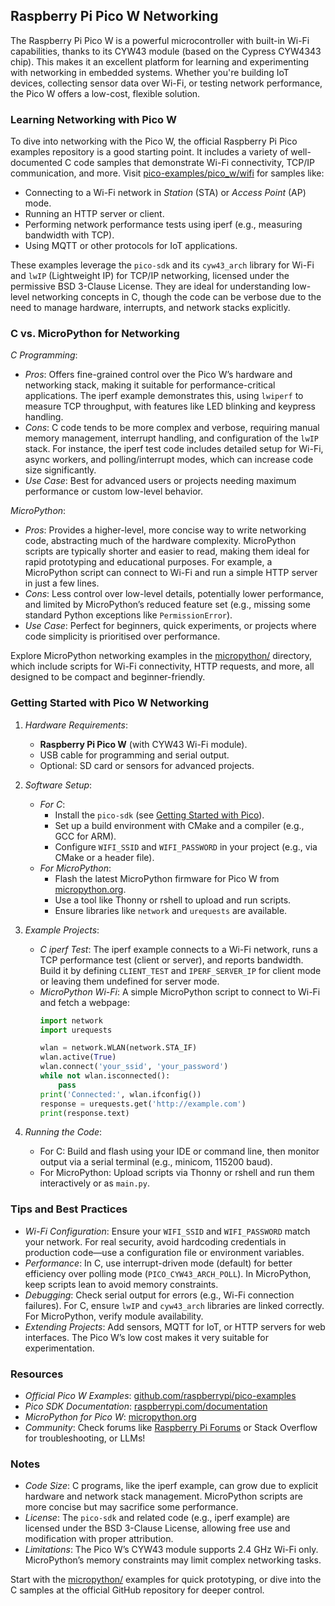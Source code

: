 
## Raspberry Pi Pico W Networking

The Raspberry Pi Pico W is a powerful microcontroller with built-in Wi-Fi capabilities, thanks to its CYW43
module (based on the Cypress CYW4343 chip). This makes it an excellent platform for learning and experimenting
with networking in embedded systems. Whether you're building IoT devices, collecting sensor data over Wi-Fi,
or testing network performance, the Pico W offers a low-cost, flexible solution.


### Learning Networking with Pico W

To dive into networking with the Pico W, the official Raspberry Pi Pico examples repository is a good starting
point. It includes a variety of well-documented C code samples that demonstrate Wi-Fi connectivity, TCP/IP
communication, and more.
Visit [pico-examples/pico_w/wifi](https://github.com/raspberrypi/pico-examples/tree/master/pico_w/wifi)
for samples like:
- Connecting to a Wi-Fi network in *Station* (STA) or *Access Point* (AP) mode.
- Running an HTTP server or client.
- Performing network performance tests using iperf (e.g., measuring bandwidth with TCP).
- Using MQTT or other protocols for IoT applications.

These examples leverage the `pico-sdk` and its `cyw43_arch` library for Wi-Fi and `lwIP` (Lightweight IP) for
TCP/IP networking, licensed under the permissive BSD 3-Clause License. They are ideal for understanding low-level
networking concepts in C, though the code can be verbose due to the need to manage hardware, interrupts,
and network stacks explicitly.


### C vs. MicroPython for Networking

*C Programming*:
- *Pros*: Offers fine-grained control over the Pico W’s hardware and networking stack, making it suitable for
  performance-critical applications. The iperf example demonstrates this, using `lwiperf` to measure TCP throughput,
  with features like LED blinking and keypress handling.
- *Cons*: C code tends to be more complex and verbose, requiring manual memory management, interrupt handling,
  and configuration of the `lwIP` stack. For instance, the iperf test code includes detailed setup for Wi-Fi,
  async workers, and polling/interrupt modes, which can increase code size significantly.
- *Use Case*: Best for advanced users or projects needing maximum performance or custom low-level behavior.

*MicroPython*:
- *Pros*: Provides a higher-level, more concise way to write networking code, abstracting much of the hardware
  complexity. MicroPython scripts are typically shorter and easier to read, making them ideal for rapid prototyping
  and educational purposes. For example, a MicroPython script can connect to Wi-Fi and run a simple HTTP server
  in just a few lines.
- *Cons*: Less control over low-level details, potentially lower performance, and limited by MicroPython’s reduced
  feature set (e.g., missing some standard Python exceptions like `PermissionError`).
- *Use Case*: Perfect for beginners, quick experiments, or projects where code simplicity is prioritised over performance.

Explore MicroPython networking examples in the [micropython/](./micropython/) directory, which include scripts
for Wi-Fi connectivity, HTTP requests, and more, all designed to be compact and beginner-friendly.


### Getting Started with Pico W Networking

1. *Hardware Requirements*:
   - __Raspberry Pi Pico W__ (with CYW43 Wi-Fi module).
   - USB cable for programming and serial output.
   - Optional: SD card or sensors for advanced projects.

2. *Software Setup*:
   - *For C*:
     - Install the `pico-sdk` (see [Getting Started with Pico](https://www.raspberrypi.com/documentation/microcontrollers/c_sdk.html)).
     - Set up a build environment with CMake and a compiler (e.g., GCC for ARM).
     - Configure `WIFI_SSID` and `WIFI_PASSWORD` in your project (e.g., via CMake or a header file).
   - *For MicroPython*:
     - Flash the latest MicroPython firmware for Pico W from [micropython.org](https://micropython.org/download/rp2-pico-w/).
     - Use a tool like Thonny or rshell to upload and run scripts.
     - Ensure libraries like `network` and `urequests` are available.

3. *Example Projects*:
   - *C iperf Test*: The iperf example connects to a Wi-Fi network, runs a TCP performance test
     (client or server), and reports bandwidth. Build it by defining `CLIENT_TEST` and `IPERF_SERVER_IP`
     for client mode or leaving them undefined for server mode.
   - *MicroPython Wi-Fi*: A simple MicroPython script to connect to Wi-Fi and fetch a webpage:
     ```python
     import network
     import urequests

     wlan = network.WLAN(network.STA_IF)
     wlan.active(True)
     wlan.connect('your_ssid', 'your_password')
     while not wlan.isconnected():
         pass
     print('Connected:', wlan.ifconfig())
     response = urequests.get('http://example.com')
     print(response.text)
     ```

4. *Running the Code*:
   - For C: Build and flash using your IDE or command line, then monitor output via a serial
     terminal (e.g., minicom, 115200 baud).
   - For MicroPython: Upload scripts via Thonny or rshell and run them interactively or as `main.py`.


### Tips and Best Practices

- *Wi-Fi Configuration*: Ensure your `WIFI_SSID` and `WIFI_PASSWORD` match your network.
  For real security, avoid hardcoding credentials in production code—use a configuration file or environment variables.
- *Performance*: In C, use interrupt-driven mode (default) for better efficiency over polling
  mode (`PICO_CYW43_ARCH_POLL`). In MicroPython, keep scripts lean to avoid memory constraints.
- *Debugging*: Check serial output for errors (e.g., Wi-Fi connection failures). For C, ensure
  `lwIP` and `cyw43_arch` libraries are linked correctly. For MicroPython, verify module availability.
- *Extending Projects*: Add sensors, MQTT for IoT, or HTTP servers for web interfaces. The Pico W’s
  low cost makes it very suitable for experimentation.


### Resources

- *Official Pico W Examples*: [github.com/raspberrypi/pico-examples](https://github.com/raspberrypi/pico-examples/tree/master/pico_w/wifi)
- *Pico SDK Documentation*: [raspberrypi.com/documentation](https://www.raspberrypi.com/documentation/microcontrollers/c_sdk.html)
- *MicroPython for Pico W*: [micropython.org](https://micropython.org/download/rp2-pico-w/)
- *Community*: Check forums like [Raspberry Pi Forums](https://forums.raspberrypi.com) or Stack Overflow for troubleshooting, or LLMs!


### Notes

- *Code Size*: C programs, like the iperf example, can grow due to explicit hardware and network stack management.
  MicroPython scripts are more concise but may sacrifice some performance.
- *License*: The `pico-sdk` and related code (e.g., iperf example) are licensed under the BSD 3-Clause License,
  allowing free use and modification with proper attribution.
- *Limitations*: The Pico W’s CYW43 module supports 2.4 GHz Wi-Fi only. MicroPython’s memory constraints may
  limit complex networking tasks.

Start with the [micropython/](./micropython/) examples for quick prototyping, or dive into the
C samples at the official GitHub repository for deeper control.


